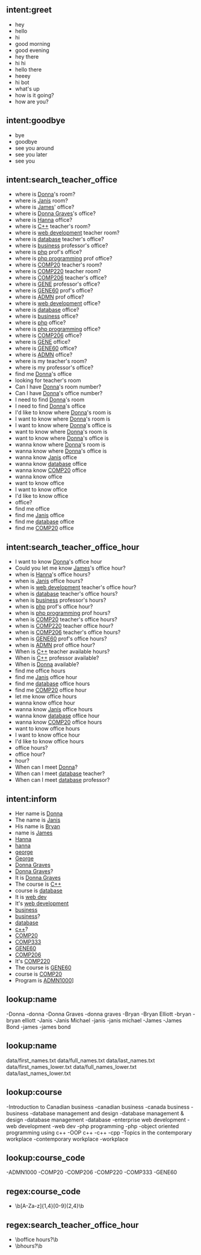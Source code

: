## intent:greet
- hey
- hello
- hi
- good morning
- good evening
- hey there
- hi hi
- hello there
- heeey
- hi bot
- what's up
- how is it going?
- how are you?

## intent:goodbye
- bye
- goodbye
- see you around
- see you later
- see you

## intent:search_teacher_office
- where is [Donna](name)'s room?
- where is [Janis](name) room?
- where is [James](name)' office?
- where is [Donna Graves](name)'s office?
- where is [Hanna](name) office?
- where is [C++](course) teacher's room?
- where is [web development](course) teacher room?
- where is [database](course) teacher's office?
- where is [business](course) professor's office?
- where is [php](course) prof's office?
- where is [php programming](course) prof office?
- where is [COMP20](course_code) teacher's room?
- where is [COMP220](course_code) teacher room?
- where is [COMP206](course_code) teacher's office?
- where is [GENE](course_code) professor's office?
- where is [GENE60](course_code) prof's office?
- where is [ADMN](course_code) prof office?
- where is [web development](course) office?
- where is [database](course) office?
- where is [business](course) office?
- where is [php](course) office?
- where is [php programming](course) office?
- where is [COMP206](course_code) office?
- where is [GENE](course_code) office?
- where is [GENE60](course_code) office?
- where is [ADMN](course_code) office?
- where is my teacher's room?
- where is my professor's office?
- find me [Donna](name)'s office
- looking for teacher's room
- Can I have [Donna](name)'s room number?
- Can I have [Donna](name)'s office number?
- I need to find [Donna](name)'s room
- I need to find [Donna](name)'s office
- I'd like to know where [Donna](name)'s room is
- I want to know where [Donna](name)'s room is
- I want to know where [Donna](name)'s office is
- want to know where [Donna](name)'s room is
- want to know where [Donna](name)'s office is
- wanna know where [Donna](name)'s room is
- wanna know where [Donna](name)'s office is
- wanna know [Janis](name) office
- wanna know [database](course) office
- wanna know [COMP20](course_code) office
- wanna know office
- want to know office
- I want to know office
- I'd like to know office
- office?
- find me office
- find me [Janis](name) office
- find me [database](course) office
- find me [COMP20](course_code) office

## intent:search_teacher_office_hour
- I want to know [Donna](name)'s office hour
- Could you let me know [James](name)'s office hour?
- when is [Hanna](name)'s office hours?
- when is [Janis](name) office hours?
- when is [web development](course) teacher's office hour?
- when is [database](course) teacher's office hours?
- when is [business](course) professor's hours?
- when is [php](course) prof's office hour?
- when is [php programming](course) prof hours?
- when is [COMP20](course_code) teacher's office hours?
- when is [COMP220](course_code) teacher office hour?
- when is [COMP206](course_code) teacher's office hours?
- when is [GENE60](course_code) prof's office hours?
- when is [ADMN](course_code) prof office hour?
- When is [C++](course) teacher available hours?
- When is [C++](course) professor available?
- When is [Donna](name) available?
- find me office hours
- find me [Janis](name) office hour
- find me [database](course) office hours
- find me [COMP20](course_code) office hour
- let me know office hours
- wanna know office hour
- wanna know [Janis](name) office hours
- wanna know [database](course) office hour
- wanna know [COMP20](course_code) office hours
- want to know office hours
- I want to know office hour
- I'd like to know office hours
- office hours?
- office hour?
- hour?
- When can I meet [Donna](name)?
- When can I meet [database](course) teacher?
- When can I meet [database](course) professor?

## intent:inform
- Her name is [Donna](name)
- The name is [Janis](name)
- His name is [Bryan](name)
- name is [James](name)
- [Hanna](name)
- [hanna](name)
- [george](name)
- [George](name)
- [Donna Graves](name)
- [Donna Graves](name)?
- It is [Donna Graves](name)
- The course is [C++](course)
- course is [database](course)
- It is [web dev](course)
- It's [web development](course)
- [business](course)
- [business](course)?
- [database](course)
- [c++](course)?
- [COMP20](course_code)
- [COMP333](course_code)
- [GENE60](course_code)
- [COMP206](course_code)
- It's [COMP220](course_code)
- The course is [GENE60](course_code)
- course is [COMP20](course_code)
- Program is [ADMN1000](course_code)]

## lookup:name
-Donna
-donna
-Donna Graves
-donna graves
-Bryan
-Bryan Elliott
-bryan
-bryan elliott
-Janis
-Janis Michael
-janis
-janis michael
-James
-James Bond
-james
-james bond

## lookup:name
data/first_names.txt
data/full_names.txt
data/last_names.txt
data/first_names_lower.txt
data/full_names_lower.txt
data/last_names_lower.txt

## lookup:course
-Introduction to Canadian business
-canadian business
-canada business
-business
-database management and design
-database management & design
-database management
-database
-enterprise web development
-web development
-web dev
-php programming
-php
-object oriented programming using c++
-OOP c++
-c++
-cpp
-Topics in the contemporary workplace
-contemporary workplace
-workplace

## lookup:course_code
-ADMN1000
-COMP20
-COMP206
-COMP220
-COMP333
-GENE60

## regex:course_code
- \b[A-Za-z]{1,4}[0-9]{2,4}\b

## regex:search_teacher_office_hour
- \boffice hours?\b
- \bhours?\b
